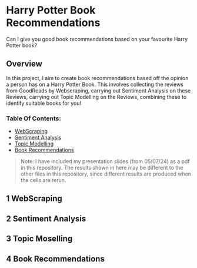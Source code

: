 # Harry Potter Book Recommendations
 Can I give you good book recommendations based on your favourite Harry Potter book?
 
 ## Overview
 In this project, I aim to create book recommendations based off the opinion a person has on a Harry Potter Book. This involves collecting the reviews from GoodReads by Webscraping, carrying out Sentiment Analysis on these Reviews, carrying out Topic Modelling on the Reviews, combining these to identify suitable books for you!
 
 
### Table Of Contents:
* [WebScraping](#1)
* [Sentiment Analysis](#2)
* [Topic Modelling](#3)
* [Book Recommendations](#4)

> Note: I have included my presentation slides (from 05/07/24) as a pdf in this repository. The results shown in here may be different to the other files in this repository, since different results are produced when the cells are rerun.

## **1** WebScraping <a class="anchor" id="1"></a>
## **2** Sentiment Analysis <a class="anchor" id="2"></a>
## **3** Topic Moselling <a class="anchor" id="3"></a>
## **4** Book Recommendations <a class="anchor" id="4"></a>
